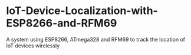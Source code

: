 # IoT-Device-Localization-with-ESP8266-and-RFM69
 A system using ESP8266, ATmega328 and RFM69 to track the location of IoT devices wirelessly
